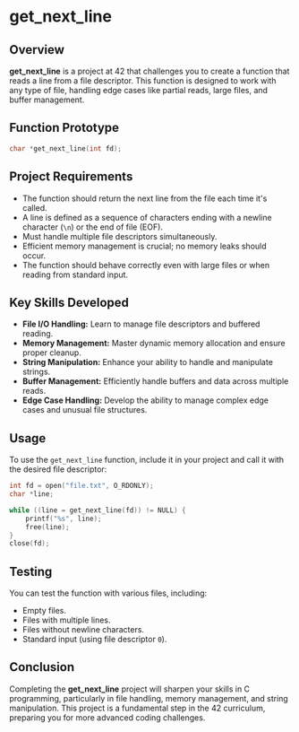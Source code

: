 # get_next_line

## Overview

**get_next_line** is a project at 42 that challenges you to create a function that reads a line from a file descriptor. This function is designed to work with any type of file, handling edge cases like partial reads, large files, and buffer management.

## Function Prototype

```c
char *get_next_line(int fd);
```

## Project Requirements

- The function should return the next line from the file each time it's called.
- A line is defined as a sequence of characters ending with a newline character (`\n`) or the end of file (EOF).
- Must handle multiple file descriptors simultaneously.
- Efficient memory management is crucial; no memory leaks should occur.
- The function should behave correctly even with large files or when reading from standard input.

## Key Skills Developed

- **File I/O Handling:** Learn to manage file descriptors and buffered reading.
- **Memory Management:** Master dynamic memory allocation and ensure proper cleanup.
- **String Manipulation:** Enhance your ability to handle and manipulate strings.
- **Buffer Management:** Efficiently handle buffers and data across multiple reads.
- **Edge Case Handling:** Develop the ability to manage complex edge cases and unusual file structures.

## Usage

To use the `get_next_line` function, include it in your project and call it with the desired file descriptor:

```c
int fd = open("file.txt", O_RDONLY);
char *line;

while ((line = get_next_line(fd)) != NULL) {
    printf("%s", line);
    free(line);
}
close(fd);
```

## Testing

You can test the function with various files, including:
- Empty files.
- Files with multiple lines.
- Files without newline characters.
- Standard input (using file descriptor `0`).

## Conclusion

Completing the **get_next_line** project will sharpen your skills in C programming, particularly in file handling, memory management, and string manipulation. This project is a fundamental step in the 42 curriculum, preparing you for more advanced coding challenges.

